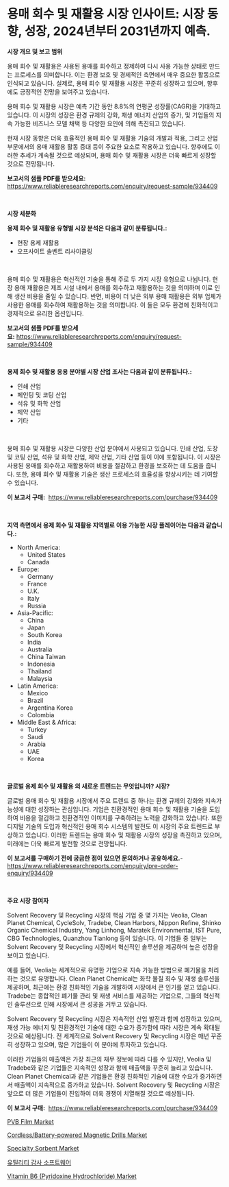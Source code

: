 <p><h1>용매 회수 및 재활용 시장 인사이트: 시장 동향, 성장, 2024년부터 2031년까지 예측.</h1></p><p><strong>시장 개요 및 보고 범위</strong></p>
<p><p>용매 회수 및 재활용은 사용된 용매를 회수하고 정제하여 다시 사용 가능한 상태로 만드는 프로세스를 의미합니다. 이는 환경 보호 및 경제적인 측면에서 매우 중요한 활동으로 인식되고 있습니다. 실제로, 용매 회수 및 재활용 시장은 꾸준히 성장하고 있으며, 향후에도 긍정적인 전망을 보여주고 있습니다.</p><p>용매 회수 및 재활용 시장은 예측 기간 동안 8.8%의 연평균 성장률(CAGR)을 기대하고 있습니다. 이 시장의 성장은 환경 규제의 강화, 재생 에너지 산업의 증가, 및 기업들의 지속 가능한 비즈니스 모델 채택 등 다양한 요인에 의해 촉진되고 있습니다.</p><p>현재 시장 동향은 더욱 효율적인 용매 회수 및 재활용 기술의 개발과 적용, 그리고 산업 부문에서의 용매 재활용 활동 증대 등이 주요한 요소로 작용하고 있습니다. 향후에도 이러한 추세가 계속될 것으로 예상되며, 용매 회수 및 재활용 시장은 더욱 빠르게 성장할 것으로 전망됩니다.</p></p>
<p><strong>보고서의 샘플 PDF를 받으세요:</strong> <a href="https://www.reliableresearchreports.com/enquiry/request-sample/934409">https://www.reliableresearchreports.com/enquiry/request-sample/934409</a></p>
<p>&nbsp;</p>
<p><strong>시장 세분화</strong></p>
<p><strong>용제 회수 및 재활용 유형별 시장 분석은 다음과 같이 분류됩니다.:</strong></p>
<p><ul><li>현장 용제 재활용</li><li>오프사이트 솔벤트 리사이클링</li></ul></p>
<p>&nbsp;</p>
<p><p>용매 회수 및 재활용은 혁신적인 기술을 통해 주로 두 가지 시장 유형으로 나뉩니다. 현장 용매 재활용은 제조 시설 내에서 용매를 회수하고 재활용하는 것을 의미하며 이로 인해 생산 비용을 줄일 수 있습니다. 반면, 비용이 더 낮은 외부 용매 재활용은 외부 업체가 사용한 용매를 회수하여 재활용하는 것을 의미합니다. 이 둘은 모두 환경에 친화적이고 경제적으로 유리한 옵션입니다.</p></p>
<p><strong>보고서의 샘플 PDF를 받으세요:</strong>&nbsp;<a href="https://www.reliableresearchreports.com/enquiry/request-sample/934409">https://www.reliableresearchreports.com/enquiry/request-sample/934409</a></p>
<p>&nbsp;</p>
<p><strong> 용제 회수 및 재활용 응용 분야별 시장 산업 조사는 다음과 같이 분류됩니다.:</strong></p>
<p><ul><li>인쇄 산업</li><li>페인팅 및 코팅 산업</li><li>석유 및 화학 산업</li><li>제약 산업</li><li>기타</li></ul></p>
<p>&nbsp;</p>
<p><p>용매 회수 및 재활용 시장은 다양한 산업 분야에서 사용되고 있습니다. 인쇄 산업, 도장 및 코팅 산업, 석유 및 화학 산업, 제약 산업, 기타 산업 등이 이에 포함됩니다. 이 시장은 사용된 용매를 회수하고 재활용하여 비용을 절감하고 환경을 보호하는 데 도움을 줍니다. 또한, 용매 회수 및 재활용 기술은 생산 프로세스의 효율성을 향상시키는 데 기여할 수 있습니다.</p></p>
<p><strong>이 보고서 구매:</strong>&nbsp; <a href="https://www.reliableresearchreports.com/purchase/934409">https://www.reliableresearchreports.com/purchase/934409</a></p>
<p>&nbsp;</p>
<p><strong>지역 측면에서 용제 회수 및 재활용 지역별로 이용 가능한 시장 플레이어는 다음과 같습니다.:</strong></p>
<p><ul>
    <li>
        North America:
        <ul>
            <li>United States</li>
            <li>Canada</li>
        </ul>
    </li>
    <li>
        Europe:
        <ul>
            <li>Germany</li>
            <li>France</li>
            <li>U.K.</li>
            <li>Italy</li>
            <li>Russia</li>
        </ul>
    </li>
    <li>
        Asia-Pacific:
        <ul>
            <li>China</li>
            <li>Japan</li>
            <li>South Korea</li>
            <li>India</li>
            <li>Australia</li>
            <li>China Taiwan</li>
            <li>Indonesia</li>
            <li>Thailand</li>
            <li>Malaysia</li>
        </ul>
    </li>
    <li>
        Latin America:
        <ul>
            <li>Mexico</li>
            <li>Brazil</li>
            <li>Argentina Korea</li>
            <li>Colombia</li>
        </ul>
    </li>
    <li>
        Middle East & Africa:
        <ul>
            <li>Turkey</li>
            <li>Saudi</li>
            <li>Arabia</li>
            <li>UAE</li>
            <li>Korea</li>
        </ul>
    </li>
    </ul></p>
<p>&nbsp;</p>
<p><strong>글로벌 용제 회수 및 재활용 의 새로운 트렌드는 무엇입니까? 시장?</strong></p>
<p><p>글로벌 용매 회수 및 재활용 시장에서 주요 트렌드 중 하나는 환경 규제의 강화와 지속가능성에 대한 성장하는 관심입니다. 기업은 친환경적인 용매 회수 및 재활용 기술을 도입하여 비용을 절감하고 친환경적인 이미지를 구축하려는 노력을 강화하고 있습니다. 또한 디지털 기술의 도입과 혁신적인 용매 회수 시스템의 발전도 이 시장의 주요 트렌드로 부상하고 있습니다. 이러한 트렌드는 용매 회수 및 재활용 시장의 성장을 촉진하고 있으며, 미래에는 더욱 빠르게 발전할 것으로 전망됩니다.</p></p>
<p><strong>이 보고서를 구매하기 전에 궁금한 점이 있으면 문의하거나 공유하세요.</strong>- <a href="https://www.reliableresearchreports.com/enquiry/pre-order-enquiry/934409">https://www.reliableresearchreports.com/enquiry/pre-order-enquiry/934409</a></p>
<p>&nbsp;</p>
<p><strong>주요 시장 참여자</strong></p>
<p><p>Solvent Recovery 및 Recycling 시장의 핵심 기업 중 몇 가지는 Veolia, Clean Planet Chemical, CycleSolv, Tradebe, Clean Harbors, Nippon Refine, Shinko Organic Chemical Industry, Yang Linhong, Maratek Environmental, IST Pure, CBG Technologies, Quanzhou Tianlong 등이 있습니다. 이 기업들 중 일부는 Solvent Recovery 및 Recycling 시장에서 혁신적인 솔루션을 제공하며 높은 성장을 보이고 있습니다.</p><p>예를 들어, Veolia는 세계적으로 유명한 기업으로 지속 가능한 방법으로 폐기물을 처리하는 것으로 유명합니다. Clean Planet Chemical는 화학 물질 회수 및 재생 솔루션을 제공하며, 최근에는 환경 친화적인 기술을 개발하여 시장에서 큰 인기를 얻고 있습니다. Tradebe는 종합적인 폐기물 관리 및 재생 서비스를 제공하는 기업으로, 그들의 혁신적인 솔루션으로 인해 시장에서 큰 성공을 거두고 있습니다.</p><p>Solvent Recovery 및 Recycling 시장은 지속적인 산업 발전과 함께 성장하고 있으며, 재생 가능 에너지 및 친환경적인 기술에 대한 수요가 증가함에 따라 시장은 계속 확대될 것으로 예상됩니다. 전 세계적으로 Solvent Recovery 및 Recycling 시장은 매년 꾸준히 성장하고 있으며, 많은 기업들이 이 분야에 투자하고 있습니다.</p><p>이러한 기업들의 매출액은 가장 최근의 재무 정보에 따라 다를 수 있지만, Veolia 및 Tradebe와 같은 기업들은 지속적인 성장과 함께 매출액을 꾸준히 늘리고 있습니다. Clean Planet Chemical과 같은 기업들은 환경 친화적인 기술에 대한 수요가 증가하면서 매출액이 지속적으로 증가하고 있습니다. Solvent Recovery 및 Recycling 시장은 앞으로 더 많은 기업들이 진입하여 더욱 경쟁이 치열해질 것으로 예상됩니다.</p></p>
<p><strong>이 보고서 구매:</strong>&nbsp;&nbsp;<a href="https://www.reliableresearchreports.com/purchase/934409">https://www.reliableresearchreports.com/purchase/934409</a></p>
<p><p><a href="https://view.publitas.com/reportprime-1/pvb-film-market-share-market-new-trends-analysis-report-by-type-by-application-by-end-use-by-region-and-segment-forecasts-2024-2031/">PVB Film Market</a></p><p><a href="https://issuu.com/reportprime-2/docs/cordlessbattery-powered-magnetic-drills-market-siz">Cordless/Battery-powered Magnetic Drills Market</a></p><p><a href="https://github.com/PeterParrish5/Market-Research-Report-List-3/blob/main/specialty-sorbent-market.md">Specialty Sorbent Market</a></p><p><a href="https://github.com/trmesnao7959541/Market-Research-Report-List-1/blob/main/2450113184490.md">유틸리티 감사 소프트웨어</a></p><p><a href="https://github.com/jhcraigie/Market-Research-Report-List-2/blob/main/vitamin-b6-pyridoxine-hydrochloride-market.md">Vitamin B6 (Pyridoxine Hydrochloride) Market</a></p></p>
